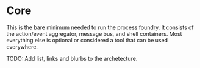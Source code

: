 # Core

This is the bare minimum needed to run the process foundry. It consists of the action/event aggregator,
message bus, and shell containers. Most everything else is optional or considered a tool that can
be used everywhere.

TODO: Add list, links and blurbs to the archetecture.
